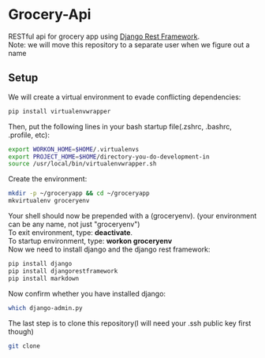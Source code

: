 # Grocery-Api
RESTful api for grocery app using [Django Rest Framework](http://www.django-rest-framework.org/).<br>
Note: we will move this repository to a separate user when we figure out a name
## Setup
We will create a virtual environment to evade conflicting dependencies:
```bash
pip install virtualenvwrapper
```
Then, put the following lines in your bash startup file(.zshrc, .bashrc, .profile, etc):
```bash
export WORKON_HOME=$HOME/.virtualenvs
export PROJECT_HOME=$HOME/directory-you-do-development-in
source /usr/local/bin/virtualenvwrapper.sh
```
Create the environment:
```bash
mkdir -p ~/groceryapp && cd ~/groceryapp
mkvirtualenv groceryenv
```
Your shell should now be prepended with a (groceryenv). (your environment can be any name, not just "groceryenv")<br>
To exit environment, type: <b>deactivate</b>. <br>
To startup environment, type: <b>workon groceryenv</b> <br>
Now we need to install django and the django rest framework:
```bash 
pip install django
pip install djangorestframework
pip install markdown
```
Now confirm whether you have installed django:
```bash
which django-admin.py
```
The last step is to clone this repository(I will need your .ssh public key first though)
```bash
git clone
```

